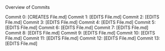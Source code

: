 Overview of Commits

Commit 0: [CREATES File.md]
Commit 1: [EDITS File.md]
Commit 2: [EDITS File.md]
Commit 3: [EDITS File.md]
Commit 4: [EDITS File.md]
Commit 5: [EDITS File.md]
Commit 6: [EDITS File.md]
Commit 7: [EDITS File.md]
Commit 8: [EDITS File.md]
Commit 9: [EDITS File.md]
Commit 10: [EDITS File.md]
Commit 11: [EDITS File.md]
Commit 12: [EDITS File.md]
Commit 13: [EDITS File.md]


